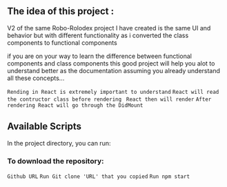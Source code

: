 

## The idea of this project :

V2 of the same Robo-Rolodex project I have created is the same UI and behavior but with different 
functionality as i converted the class components to functional components

if you are on your way to learn the difference between functional components and class components
this good project will help you alot to understand better as the documentation assuming you already 
understand all these concepts...

`Rending in React is extremely important to understand`
`React will read the contructor class before rendering `
`React then will render`
`After rendering React will go through the DidMount` 

## Available Scripts

In the project directory, you can run:

### To download the repository:
 `Github URL`
 `Run Git clone 'URL' that you copied`
 `Run npm start`



